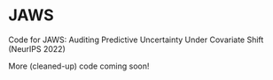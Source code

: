 # JAWS
Code for JAWS: Auditing Predictive Uncertainty Under Covariate Shift (NeurIPS 2022)

More (cleaned-up) code coming soon!
